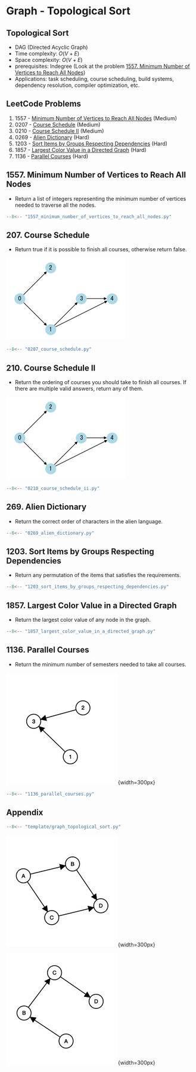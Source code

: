 # Graph - Topological Sort

## Topological Sort

- DAG (Directed Acyclic Graph)
- Time complexity: $O(V+E)$
- Space complexity: $O(V+E)$
- prerequisites: Indegree (Look at the problem [1557. Minimum Number of Vertices to Reach All Nodes](#1557-minimum-number-of-vertices-to-reach-all-nodes))
- Applications: task scheduling, course scheduling, build systems, dependency resolution, compiler optimization, etc.

## LeetCode Problems

1. 1557 - [Minimum Number of Vertices to Reach All Nodes](https://leetcode.com/problems/minimum-number-of-vertices-to-reach-all-nodes/) (Medium)
2. 0207 - [Course Schedule](https://leetcode.com/problems/course-schedule/) (Medium)
3. 0210 - [Course Schedule II](https://leetcode.com/problems/course-schedule-ii/) (Medium)
4. 0269 - [Alien Dictionary](https://leetcode.com/problems/alien-dictionary/) (Hard)
5. 1203 - [Sort Items by Groups Respecting Dependencies](https://leetcode.com/problems/sort-items-by-groups-respecting-dependencies/) (Hard)
6. 1857 - [Largest Color Value in a Directed Graph](https://leetcode.com/problems/largest-color-value-in-a-directed-graph/) (Hard)
7. 1136 - [Parallel Courses](https://leetcode.com/problems/parallel-courses/) (Hard)

## 1557. Minimum Number of Vertices to Reach All Nodes

- Return a list of integers representing the minimum number of vertices needed to traverse all the nodes.

```python
--8<-- "1557_minimum_number_of_vertices_to_reach_all_nodes.py"
```

## 207. Course Schedule

- Return true if it is possible to finish all courses, otherwise return false.

![0207](../imgs/0207.png)

```python
--8<-- "0207_course_schedule.py"
```

## 210. Course Schedule II

- Return the ordering of courses you should take to finish all courses. If there are multiple valid answers, return any of them.

![0207](../imgs/0207.png)

```python
--8<-- "0210_course_schedule_ii.py"
```

## 269. Alien Dictionary

- Return the correct order of characters in the alien language.

```python
--8<-- "0269_alien_dictionary.py"
```

## 1203. Sort Items by Groups Respecting Dependencies

- Return any permutation of the items that satisfies the requirements.

```python
--8<-- "1203_sort_items_by_groups_respecting_dependencies.py"
```

## 1857. Largest Color Value in a Directed Graph

- Return the largest color value of any node in the graph.

```python
--8<-- "1857_largest_color_value_in_a_directed_graph.py"
```

## 1136. Parallel Courses

- Return the minimum number of semesters needed to take all courses.

![1136](../imgs/1136.png){width=300px}

```python
--8<-- "1136_parallel_courses.py"
```

## Appendix

```python
--8<-- "template/graph_topological_sort.py"
```

![ts1](../imgs/graph_ts1.png){width=300px}

![ts2](../imgs/graph_ts2.png){width=300px}
